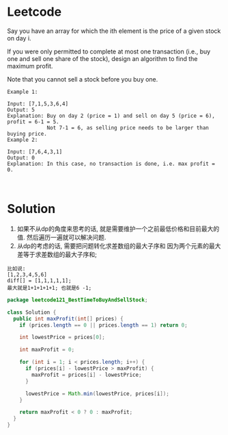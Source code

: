 # Leetcode

Say you have an array for which the ith element is the price of a given stock on day i.

If you were only permitted to complete at most one transaction (i.e., buy one and sell one share of the stock), design an algorithm to find the maximum profit.

Note that you cannot sell a stock before you buy one.

```
Example 1:

Input: [7,1,5,3,6,4]
Output: 5
Explanation: Buy on day 2 (price = 1) and sell on day 5 (price = 6), profit = 6-1 = 5.
             Not 7-1 = 6, as selling price needs to be larger than buying price.
Example 2:

Input: [7,6,4,3,1]
Output: 0
Explanation: In this case, no transaction is done, i.e. max profit = 0.



```

# Solution

1. 如果不从dp的角度来思考的话, 就是需要维护一个之前最低价格和目前最大的值. 然后遍历一遍就可以解决问题.
2. 从dp的考虑的话, 需要把问题转化求差数组的最大子序和
因为两个元素的最大差等于求差数组的最大子序和;

```
比如说:
[1,2,3,4,5,6]
diff[] = [1,1,1,1,1];
最大就是1+1+1+1+1; 也就是6 -1;
```




```java
package leetcode121_BestTimeToBuyAndSellStock;

class Solution {
  public int maxProfit(int[] prices) {
    if (prices.length == 0 || prices.length == 1) return 0;

    int lowestPrice = prices[0];

    int maxProfit = 0;

    for (int i = 1; i < prices.length; i++) {
      if (prices[i] - lowestPrice > maxProfit) {
        maxProfit = prices[i] - lowestPrice;
      }

      lowestPrice = Math.min(lowestPrice, prices[i]);
    }

    return maxProfit < 0 ? 0 : maxProfit;
  }
}

```
